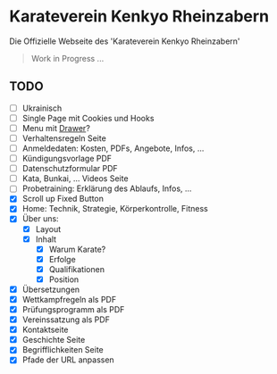 # Karateverein Kenkyo Rheinzabern

Die Offizielle Webseite des 'Karateverein Kenkyo Rheinzabern'

> Work in Progress ...

## TODO

- [ ] Ukrainisch
- [ ] Single Page mit Cookies und Hooks
- [ ] Menu mit [Drawer](https://mantine.dev/core/drawer/)?
- [ ] Verhaltensregeln Seite
- [ ] Anmeldedaten: Kosten, PDFs, Angebote, Infos, ...
- [ ] Kündigungsvorlage PDF
- [ ] Datenschutzformular PDF
- [ ] Kata, Bunkai, ... Videos Seite
- [ ] Probetraining: Erklärung des Ablaufs, Infos, ...
- [x] Scroll up Fixed Button 
- [x] Home: Technik, Strategie, Körperkontrolle, Fitness
- [x] Über uns:
  - [x] Layout
  - [x] Inhalt
    - [x] Warum Karate?
    - [x] Erfolge
    - [x] Qualifikationen
    - [x] Position
- [x] Übersetzungen
- [x] Wettkampfregeln als PDF
- [x] Prüfungsprogramm als PDF
- [x] Vereinssatzung als PDF
- [x] Kontaktseite
- [x] Geschichte Seite
- [x] Begrifflichkeiten Seite
- [x] Pfade der URL anpassen 
